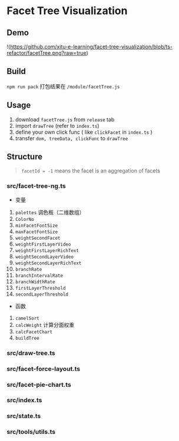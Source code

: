 # Facet Tree Visualization

## Demo
!(https://github.com/xjtu-e-learning/facet-tree-visualization/blob/ts-refactor/facetTree.png?raw=true)
## Build
`npm run pack` 打包结果在 `/module/facetTree.js`

## Usage
1. download `facetTree.js` from `release` tab
2. import `drawTree` (refer to `index.ts`)
3. define your own click func ( like `clickFacet` in `index.ts` )
4. transfer `dom, treeData, clickFunc` to `drawTree`

## Structure
> `facetId = -1` means the facet is an aggregation of facets

### src/facet-tree-ng.ts

- 变量
1. `palettes` 调色板（二维数组）
2. `ColorNo`
3. `minFacetFontSize`
4. `maxFacetFontSize`
5. `weightSecondFacet`
6. `weightFirstLayerVideo`
7. `weightFirstLayerRichText`
8. `weightSecondLayerVideo`
9. `weightSecondLayerRichText`
10. `branchRate`
11. `branchIntervalRate`
12. `branchWidthRate`
13. `firstLayerThreshold`
14. `secondLayerThreshold`

- 函数

1. `camelSort` 
2. `calcWeight` 计算分面权重
3. `calcFacetChart`
4. `buildTree`

### src/draw-tree.ts

### src/facet-force-layout.ts

### src/facet-pie-chart.ts

### src/index.ts

### src/state.ts

### src/tools/utils.ts


